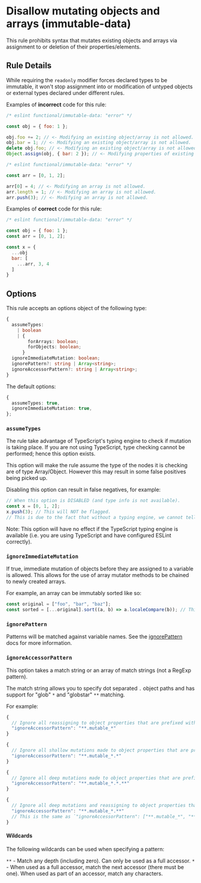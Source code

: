 # Disallow mutating objects and arrays (immutable-data)

This rule prohibits syntax that mutates existing objects and arrays via assignment to or deletion of their properties/elements.

## Rule Details

While requiring the `readonly` modifier forces declared types to be immutable,
it won't stop assignment into or modification of untyped objects or external types declared under different rules.

Examples of **incorrect** code for this rule:

```js
/* eslint functional/immutable-data: "error" */

const obj = { foo: 1 };

obj.foo += 2; // <- Modifying an existing object/array is not allowed.
obj.bar = 1; // <- Modifying an existing object/array is not allowed.
delete obj.foo; // <- Modifying an existing object/array is not allowed.
Object.assign(obj, { bar: 2 }); // <- Modifying properties of existing object not allowed.
```

```js
/* eslint functional/immutable-data: "error" */

const arr = [0, 1, 2];

arr[0] = 4; // <- Modifying an array is not allowed.
arr.length = 1; // <- Modifying an array is not allowed.
arr.push(3); // <- Modifying an array is not allowed.
```

Examples of **correct** code for this rule:

```js
/* eslint functional/immutable-data: "error" */

const obj = { foo: 1 };
const arr = [0, 1, 2];

const x = {
  ...obj
  bar: [
    ...arr, 3, 4
  ]
}
```

## Options

This rule accepts an options object of the following type:

```ts
{
  assumeTypes:
    | boolean
    | {
        forArrays: boolean;
        forObjects: boolean;
      }
  ignoreImmediateMutation: boolean;
  ignorePattern?: string | Array<string>;
  ignoreAccessorPattern?: string | Array<string>;
}
```

The default options:

```ts
{
  assumeTypes: true,
  ignoreImmediateMutation: true,
};
```

### `assumeTypes`

The rule take advantage of TypeScript's typing engine to check if mutation is taking place.
If you are not using TypeScript, type checking cannot be performed; hence this option exists.

This option will make the rule assume the type of the nodes it is checking are of type Array/Object.
However this may result in some false positives being picked up.

Disabling this option can result in false negatives, for example:

```js
// When this option is DISABLED (and type info is not available).
const x = [0, 1, 2];
x.push(3); // This will NOT be flagged.
// This is due to the fact that without a typing engine, we cannot tell that x is an array.
```

Note: This option will have no effect if the TypeScript typing engine is available (i.e. you are using TypeScript and have configured ESLint correctly).

### `ignoreImmediateMutation`

If true, immediate mutation of objects before they are assigned to a variable is allowed.
This allows for the use of array mutator methods to be chained to newly created arrays.

For example, an array can be immutably sorted like so:

```js
const original = ["foo", "bar", "baz"];
const sorted = [...original].sort((a, b) => a.localeCompare(b)); // This is OK with ignoreImmediateMutation.
```

### `ignorePattern`

Patterns will be matched against variable names.
See the [ignorePattern](./options/ignore-pattern.md) docs for more information.

### `ignoreAccessorPattern`

This option takes a match string or an array of match strings (not a RegExp pattern).

The match string allows you to specify dot separated `.` object paths and has support for "glob" `*` and "globstar" `**` matching.

For example:

```js
{
  // Ignore all reassigning to object properties that are prefixed with "mutable_".
  "ignoreAccessorPattern": "**.mutable_*"
}
```

```js
{
  // Ignore all shallow mutations made to object properties that are prefixed with "mutable_".
  "ignoreAccessorPattern": "**.mutable_*.*"
}
```

```js
{
  // Ignore all deep mutations made to object properties that are prefixed with "mutable_".
  "ignoreAccessorPattern": "**.mutable_*.*.**"
}
```

```js
{
  // Ignore all deep mutations and reassigning to object properties that are prefixed with "mutable_".
  "ignoreAccessorPattern": "**.mutable_*.**"
  // This is the same as `"ignoreAccessorPattern": ["**.mutable_*", "**.mutable_*.*.**"]`
}
```

#### Wildcards

The following wildcards can be used when specifying a pattern:

`**` - Match any depth (including zero). Can only be used as a full accessor.
`*` - When used as a full accessor, match the next accessor (there must be one). When used as part of an accessor, match any characters.

